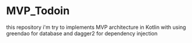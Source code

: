 # MVP_Todoin
this repository  i'm try to implements MVP architecture in Kotlin  with using greendao for database and dagger2 for dependency injection 


